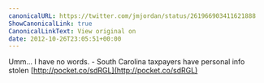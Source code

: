 ```yaml
---
canonicalURL: https://twitter.com/jmjordan/status/261966903411621888
ShowCanonicalLink: true
CanonicalLinkText: View original on
date: 2012-10-26T23:05:51+00:00
---
```

Umm... I have no words. - South Carolina taxpayers have personal info stolen [http://pocket.co/sdRGL](http://pocket.co/sdRGL)